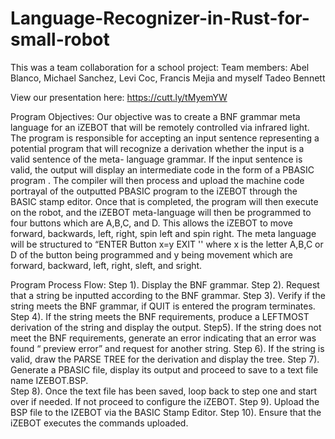 # Language-Recognizer-in-Rust-for-small-robot

This was a team collaboration for a school project:
Team members: Abel Blanco, Michael Sanchez, Levi Coc, Francis Mejia and myself Tadeo Bennett

View our presentation here: https://cutt.ly/tMyemYW

Program Objectives:
Our objective was to create a BNF grammar meta language for an iZEBOT that will be remotely controlled via infrared light. The program is responsible for accepting an input sentence representing a potential program that will recognize a derivation whether the input is a valid sentence of the meta- language grammar. If the input sentence is valid, the output will display an intermediate code in the form of a PBASIC  program . The compiler will then process and upload the machine code portrayal of the outputted PBASIC program to the iZEBOT through the BASIC stamp editor. Once that is completed, the program will then execute on the robot, and the iZEBOT meta-language will then be programmed to four buttons which are A,B,C, and D. This allows the iZEBOT  to move forward, backwards, left, right, spin left and spin right. The meta language will be structured to “ENTER Button x=y EXIT '' where x is the letter A,B,C or D of the button being programmed and y being movement which are forward, backward, left, right, sleft, and sright.


Program Process Flow:
Step 1).  Display the BNF grammar.
Step 2). Request that a string be inputted according to the BNF grammar. 
Step 3). Verify if the string meets the BNF grammar, if QUIT is entered the program terminates. 
Step 4). If the string meets the BNF requirements, produce a LEFTMOST derivation of the string and display the output. 
Step5). If the string does not meet the BNF requirements, generate an error indicating that an error was found “ preview error” and request for another string. 
Step 6). If the string is valid, draw the PARSE TREE for the derivation and display the tree. 
Step 7). Generate a PBASIC file, display its output and proceed to save to a text file name IZEBOT.BSP.  
Step 8). Once the text file has been saved, loop back to step one and start over if needed. If not proceed to configure the iZEBOT. 
Step 9). Upload the BSP file to the IZEBOT via the BASIC Stamp Editor. 
Step 10).  Ensure that the iZEBOT executes the commands uploaded. 



